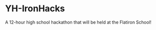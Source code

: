 YH-IronHacks
============
A 12-hour high school hackathon that will be held at the Flatiron School!

